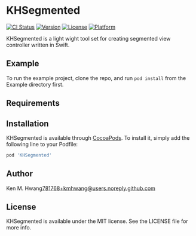 # KHSegmented

[![CI Status](https://img.shields.io/travis/kmhwang/KHSegmented.svg?style=flat)](https://travis-ci.org/kmhwang/KHSegmented)
[![Version](https://img.shields.io/cocoapods/v/KHSegmented.svg?style=flat)](https://cocoapods.org/pods/KHSegmented)
[![License](https://img.shields.io/cocoapods/l/KHSegmented.svg?style=flat)](https://cocoapods.org/pods/KHSegmented)
[![Platform](https://img.shields.io/cocoapods/p/KHSegmented.svg?style=flat)](https://cocoapods.org/pods/KHSegmented)

KHSegmented is a light wight tool set for creating segmented view controller written in Swift.

## Example

To run the example project, clone the repo, and run `pod install` from the Example directory first.

## Requirements

## Installation

KHSegmented is available through [CocoaPods](https://cocoapods.org). To install
it, simply add the following line to your Podfile:

```ruby
pod 'KHSegmented'
```

## Author

Ken M. Hwang<781768+kmhwang@users.noreply.github.com>

## License

KHSegmented is available under the MIT license. See the LICENSE file for more info.
